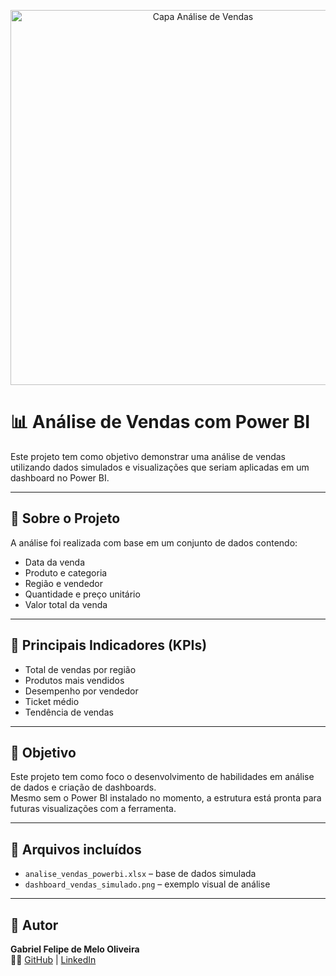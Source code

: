 <p align="center">
  <img src="https://github.com/bielthedev/analise-vendas/blob/main/capa-analise-vendas.png?raw=true" alt="Capa Análise de Vendas" width="600"/>
</p>

# 📊 Análise de Vendas com Power BI

Este projeto tem como objetivo demonstrar uma análise de vendas utilizando dados simulados e visualizações que seriam aplicadas em um dashboard no Power BI.

---

## 🧾 Sobre o Projeto

A análise foi realizada com base em um conjunto de dados contendo:

- Data da venda  
- Produto e categoria  
- Região e vendedor  
- Quantidade e preço unitário  
- Valor total da venda

---

## 🎯 Principais Indicadores (KPIs)

- Total de vendas por região  
- Produtos mais vendidos  
- Desempenho por vendedor  
- Ticket médio  
- Tendência de vendas

---

## 🧠 Objetivo

Este projeto tem como foco o desenvolvimento de habilidades em análise de dados e criação de dashboards.  
Mesmo sem o Power BI instalado no momento, a estrutura está pronta para futuras visualizações com a ferramenta.

---

## 📎 Arquivos incluídos

- `analise_vendas_powerbi.xlsx` – base de dados simulada  
- `dashboard_vendas_simulado.png` – exemplo visual de análise

---

## 🚀 Autor

**Gabriel Felipe de Melo Oliveira**  
👨‍💻 [GitHub](https://github.com/bielthedev) | [LinkedIn](https://www.linkedin.com/in/gabrielfelipedev/)
